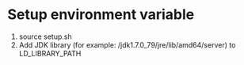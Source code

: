 # Setup environment variable

1. source setup.sh
2. Add JDK library (for example: /jdk1.7.0_79/jre/lib/amd64/server) to LD_LIBRARY_PATH

